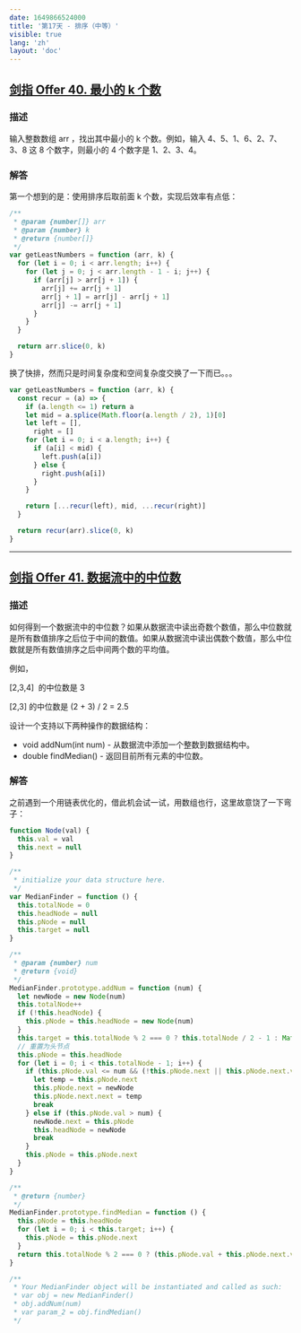 ```yaml
---
date: 1649866524000
title: '第17天 - 排序（中等）'
visible: true
lang: 'zh'
layout: 'doc'
---
```


## [剑指 Offer 40. 最小的 k 个数](https://leetcode-cn.com/problems/zui-xiao-de-kge-shu-lcof/)

### 描述

输入整数数组 arr ，找出其中最小的 k 个数。例如，输入 4、5、1、6、2、7、3、8 这 8 个数字，则最小的 4 个数字是 1、2、3、4。

### 解答

第一个想到的是：使用排序后取前面 k 个数，实现后效率有点低：

```javascript
/**
 * @param {number[]} arr
 * @param {number} k
 * @return {number[]}
 */
var getLeastNumbers = function (arr, k) {
  for (let i = 0; i < arr.length; i++) {
    for (let j = 0; j < arr.length - 1 - i; j++) {
      if (arr[j] > arr[j + 1]) {
        arr[j] += arr[j + 1]
        arr[j + 1] = arr[j] - arr[j + 1]
        arr[j] -= arr[j + 1]
      }
    }
  }

  return arr.slice(0, k)
}
```

换了快排，然而只是时间复杂度和空间复杂度交换了一下而已。。。

```javascript
var getLeastNumbers = function (arr, k) {
  const recur = (a) => {
    if (a.length <= 1) return a
    let mid = a.splice(Math.floor(a.length / 2), 1)[0]
    let left = [],
      right = []
    for (let i = 0; i < a.length; i++) {
      if (a[i] < mid) {
        left.push(a[i])
      } else {
        right.push(a[i])
      }
    }

    return [...recur(left), mid, ...recur(right)]
  }

  return recur(arr).slice(0, k)
}
```

---

## [剑指 Offer 41. 数据流中的中位数](https://leetcode-cn.com/problems/shu-ju-liu-zhong-de-zhong-wei-shu-lcof/)

### 描述

如何得到一个数据流中的中位数？如果从数据流中读出奇数个数值，那么中位数就是所有数值排序之后位于中间的数值。如果从数据流中读出偶数个数值，那么中位数就是所有数值排序之后中间两个数的平均值。

例如，

[2,3,4]  的中位数是 3

[2,3] 的中位数是 (2 + 3) / 2 = 2.5

设计一个支持以下两种操作的数据结构：

- void addNum(int num) - 从数据流中添加一个整数到数据结构中。
- double findMedian() - 返回目前所有元素的中位数。

### 解答

之前遇到一个用链表优化的，借此机会试一试，用数组也行，这里故意饶了一下弯子：

```javascript
function Node(val) {
  this.val = val
  this.next = null
}

/**
 * initialize your data structure here.
 */
var MedianFinder = function () {
  this.totalNode = 0
  this.headNode = null
  this.pNode = null
  this.target = null
}

/**
 * @param {number} num
 * @return {void}
 */
MedianFinder.prototype.addNum = function (num) {
  let newNode = new Node(num)
  this.totalNode++
  if (!this.headNode) {
    this.pNode = this.headNode = new Node(num)
  }
  this.target = this.totalNode % 2 === 0 ? this.totalNode / 2 - 1 : Math.floor(this.totalNode / 2)
  // 重置为头节点
  this.pNode = this.headNode
  for (let i = 0; i < this.totalNode - 1; i++) {
    if (this.pNode.val <= num && (!this.pNode.next || this.pNode.next.val > num)) {
      let temp = this.pNode.next
      this.pNode.next = newNode
      this.pNode.next.next = temp
      break
    } else if (this.pNode.val > num) {
      newNode.next = this.pNode
      this.headNode = newNode
      break
    }
    this.pNode = this.pNode.next
  }
}

/**
 * @return {number}
 */
MedianFinder.prototype.findMedian = function () {
  this.pNode = this.headNode
  for (let i = 0; i < this.target; i++) {
    this.pNode = this.pNode.next
  }
  return this.totalNode % 2 === 0 ? (this.pNode.val + this.pNode.next.val) / 2 : this.pNode.val
}

/**
 * Your MedianFinder object will be instantiated and called as such:
 * var obj = new MedianFinder()
 * obj.addNum(num)
 * var param_2 = obj.findMedian()
 */
```
